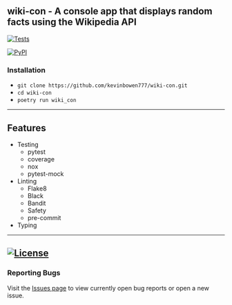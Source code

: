 ## wiki-con - A console app that displays random facts using the Wikipedia API

[![Tests](https://github.com/kevinbowen777/wiki-con/workflows/Tests/badge.svg)](https://github.com/kevinbowen777/wiki-con/actions?workflow=Tests)

[![PyPI](https://img.shields.io/pypi/v/wiki-con.svg)](https://pypi.org/project/wiki-con/)

### Installation
 - `git clone https://github.com/kevinbowen777/wiki-con.git`
 - `cd wiki-con`
 - `poetry run wiki_con`

---
## Features
 - Testing
     - pytest
     - coverage
     - nox
     - pytest-mock
 - Linting
     - Flake8
     - Black
     - Bandit
     - Safety
     - pre-commit
 - Typing

---
[![License](https://img.shields.io/badge/license-MIT-green)](https://github.com/kevinbowen777/wiki-con/blob/master/LICENSE)
---
### Reporting Bugs

   Visit the [Issues page](https://github.com/kevinbowen777/wiki-con/issues) to view currently open bug reports or open a new issue.
